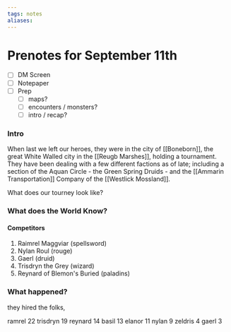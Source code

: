 ```yaml
---
tags: notes
aliases:
---
```


# Prenotes for September 11th
- [ ] DM Screen
- [ ] Notepaper
- [ ] Prep
	- [ ] maps?
	- [ ] encounters / monsters?
	- [ ] intro / recap?

### Intro

When last we left our heroes, they were in the city of [[Boneborn]], the great White Walled city in the [[Reugb Marshes]], holding a tournament. They have been dealing with a few different factions as of late; including a section of the Aquan Circle - the Green Spring Druids - and the [[Ammarin Transportation]] Company of the [[Westlick Mossland]].

What does our tourney look like?

### What does the World Know?

#### Competitors
1. Raimrel Maggviar (spellsword)
2. Nylan Roul (rouge)
3. Gaerl (druid)
4. Trisdryn the Grey (wizard)
5. Reynard of Blemon's Buried (paladins)

### What happened?

they hired the folks, 


ramrel 22
trisdryn 19
reynard 14
basil 13
elanor 11
nylan 9
zeldris 4
gaerl 3